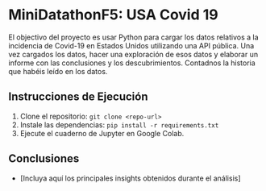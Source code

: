 # MiniDatathonF5: USA Covid 19
El objectivo del proyecto es usar Python para cargar los datos relativos a la incidencia de Covid-19 en Estados Unidos utilizando una API pública.
Una vez cargados los datos, hacer una exploración de esos datos y elaborar un informe con las conclusiones y los descubrimientos. 
Contadnos la historia que habéis leído en los datos.


## Instrucciones de Ejecución
1. Clone el repositorio: `git clone <repo-url>`
2. Instale las dependencias: `pip install -r requirements.txt`
3. Ejecute el cuaderno de Jupyter en Google Colab.

## Conclusiones
- [Incluya aquí los principales insights obtenidos durante el análisis]
